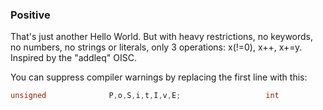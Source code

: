### Positive

That's just another Hello World. But with heavy restrictions, no keywords, no numbers, no strings or literals, only 3 operations: x(!=0), x++, x+=y. Inspired by the "addleq" OISC.

You can suppress compiler warnings by replacing the first line with this:

```c
unsigned              P,o,S,i,t,I,v,E;                   int
```
